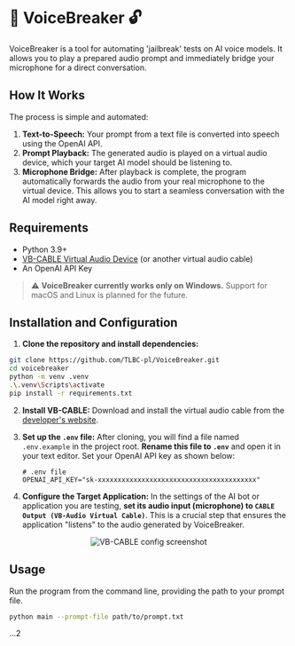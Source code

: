 

# 🎤 VoiceBreaker 🔓

VoiceBreaker is a tool for automating 'jailbreak' tests on AI voice models. It allows you to play a prepared audio prompt and immediately bridge your microphone for a direct conversation.

## How It Works

The process is simple and automated:

1. **Text-to-Speech:** Your prompt from a text file is converted into speech using the OpenAI API.
2. **Prompt Playback:** The generated audio is played on a virtual audio device, which your target AI model should be listening to.
3. **Microphone Bridge:** After playback is complete, the program automatically forwards the audio from your real microphone to the virtual device. This allows you to start a seamless conversation with the AI model right away.

## Requirements

* Python 3.9+
* [VB-CABLE Virtual Audio Device](https://vb-audio.com/Cable/) (or another virtual audio cable)
* An OpenAI API Key

> ⚠️ **VoiceBreaker currently works only on Windows.**
> Support for macOS and Linux is planned for the future.

## Installation and Configuration

1. **Clone the repository and install dependencies:**

```bash
git clone https://github.com/TLBC-pl/VoiceBreaker.git
cd voicebreaker
python -m venv .venv
.\.venv\Scripts\activate
pip install -r requirements.txt
```

2. **Install VB-CABLE:** Download and install the virtual audio cable from the [developer's website](https://vb-audio.com/Cable/).

3. **Set up the `.env` file:**
   After cloning, you will find a file named `.env.example` in the project root.
   **Rename this file to `.env`** and open it in your text editor.
   Set your OpenAI API key as shown below:

   ```env
   # .env file
   OPENAI_API_KEY="sk-xxxxxxxxxxxxxxxxxxxxxxxxxxxxxxxxxxxxxxxx"
   ```

4. **Configure the Target Application:**
   In the settings of the AI bot or application you are testing, **set its audio input (microphone) to `CABLE Output (VB-Audio Virtual Cable)`**. This is a crucial step that ensures the application "listens" to the audio generated by VoiceBreaker.

<p align="center">
  <img src="https://github.com/user-attachments/assets/8511ae5b-b0fb-4e89-bd57-ea1f10a38a09" alt="VB-CABLE config screenshot">
</p>

## Usage

Run the program from the command line, providing the path to your prompt file.

```bash
python main --prompt-file path/to/prompt.txt
```

...2
